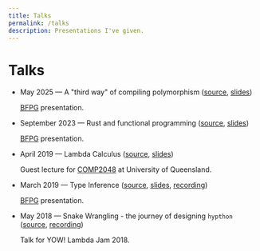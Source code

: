 ```yaml
---
title: Talks
permalink: /talks
description: Presentations I've given.
---
```


# Talks

* May 2025 &mdash; A "third way" of compiling polymorphism ([source](https://github.com/LightAndLight/polymorphism-third-way-talk), [slides](/talks/polymorphism-third-way.pdf))
  
  [BFPG](https://bfpg.org) presentation.

* September 2023 &mdash; Rust and functional programming ([source](https://github.com/LightAndLight/rust-and-fp), [slides](/talks/rust-and-fp.pdf))
  
  [BFPG](https://bfpg.org) presentation.

* April 2019 &mdash; Lambda Calculus ([source](https://github.com/LightAndLight/lc-lecture), [slides](/talks/lambda-calculus.pdf))

  Guest lecture for [COMP2048](https://my.uq.edu.au/programs-courses/course.html?course_code=COMP2048) at University of Queensland.
  
* March 2019 &mdash; Type Inference ([source](https://github.com/LightAndLight/type-inference-talk), [slides](/talks/type-inference.pdf), [recording](https://www.youtube.com/watch?v=45rZ1dYkgbY))

  [BFPG](https://bfpg.org) presentation.
  
* May 2018 &mdash; Snake Wrangling - the journey of designing `hypthon` ([source](https://github.com/LightAndLight/snake-wrangling-talk), [recording](https://www.youtube.com/watch?v=KkTQASligqY))

  Talk for YOW! Lambda Jam 2018.
